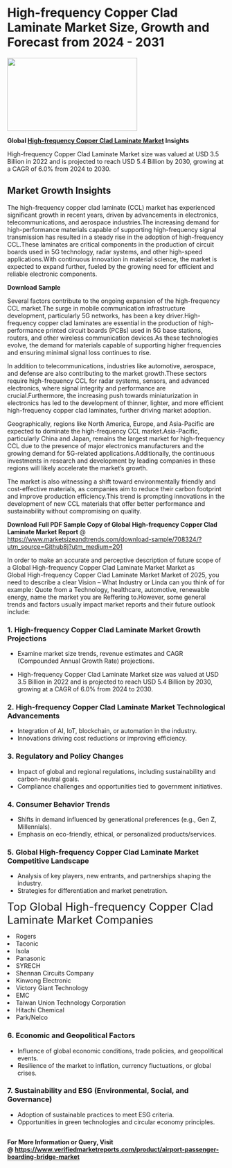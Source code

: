 <H1>High-frequency Copper Clad Laminate Market Size, Growth and Forecast from 2024 - 2031</H1><img class="aligncenter size-medium wp-image-584254" src="https://thirdeyenews.in/wp-content/uploads/2024/09/Global-Market-Research-300x168.jpeg" alt="" width="300" height="168" /><p><strong>Global&nbsp;<a href="https://www.marketsizeandtrends.com/download-sample/708324/?utm_source=Github8j?utm_medium=201">High-frequency Copper Clad Laminate Market</a> Insights</strong></p><p>High-frequency Copper Clad Laminate Market size was valued at USD 3.5 Billion in 2022 and is projected to reach USD 5.4 Billion by 2030, growing at a CAGR of 6.0% from 2024 to 2030.</p><p><h2>Market Growth Insights</h2> <p>The high-frequency copper clad laminate (CCL) market has experienced significant growth in recent years, driven by advancements in electronics, telecommunications, and aerospace industries.The increasing demand for high-performance materials capable of supporting high-frequency signal transmission has resulted in a steady rise in the adoption of high-frequency CCL.These laminates are critical components in the production of circuit boards used in 5G technology, radar systems, and other high-speed applications.With continuous innovation in material science, the market is expected to expand further, fueled by the growing need for efficient and reliable electronic components.</p> <p><strong>Download Sample</strong></p> <p>Several factors contribute to the ongoing expansion of the high-frequency CCL market.The surge in mobile communication infrastructure development, particularly 5G networks, has been a key driver.High-frequency copper clad laminates are essential in the production of high-performance printed circuit boards (PCBs) used in 5G base stations, routers, and other wireless communication devices.As these technologies evolve, the demand for materials capable of supporting higher frequencies and ensuring minimal signal loss continues to rise.</p> <p>In addition to telecommunications, industries like automotive, aerospace, and defense are also contributing to the market growth.These sectors require high-frequency CCL for radar systems, sensors, and advanced electronics, where signal integrity and performance are crucial.Furthermore, the increasing push towards miniaturization in electronics has led to the development of thinner, lighter, and more efficient high-frequency copper clad laminates, further driving market adoption.</p> <p>Geographically, regions like North America, Europe, and Asia-Pacific are expected to dominate the high-frequency CCL market.Asia-Pacific, particularly China and Japan, remains the largest market for high-frequency CCL due to the presence of major electronics manufacturers and the growing demand for 5G-related applications.Additionally, the continuous investments in research and development by leading companies in these regions will likely accelerate the market’s growth.</p> <p>The market is also witnessing a shift toward environmentally friendly and cost-effective materials, as companies aim to reduce their carbon footprint and improve production efficiency.This trend is prompting innovations in the development of new CCL materials that offer better performance and sustainability without compromising on quality.</p> <p><span class=""><strong>Download Full PDF Sample Copy of Global High-frequency Copper Clad Laminate Market Report</strong> @ <a href="https://www.marketsizeandtrends.com/download-sample/708324/?utm_source=Github8j?utm_medium=201" target="_blank">https://www.marketsizeandtrends.com/download-sample/708324/?utm_source=Github8j?utm_medium=201</a></span></p><p>In order to make an accurate and perceptive description of future scope of a Global&nbsp;High-frequency Copper Clad Laminate Market Market as Global&nbsp;High-frequency Copper Clad Laminate Market Market of 2025, you need to describe a clear Vision &ndash; What Industry or Linda can you think of for example: Quote from a Technology, healthcare, automotive, renewable energy, name the market you are Reffering to.However, some general trends and factors usually impact market reports and their future outlook include:</p><h3>1.&nbsp;<strong>High-frequency Copper Clad Laminate Market Growth Projections</strong></h3><ul><li>Examine market size trends, revenue estimates and CAGR (Compounded Annual Growth Rate) projections.</li><li><p>High-frequency Copper Clad Laminate Market size was valued at USD 3.5 Billion in 2022 and is projected to reach USD 5.4 Billion by 2030, growing at a CAGR of 6.0% from 2024 to 2030.</p></li></ul><h3>2.&nbsp;<strong>High-frequency Copper Clad Laminate Market Technological Advancements</strong></h3><ul><li>Integration of AI, IoT, blockchain, or automation in the industry.</li><li>Innovations driving cost reductions or improving efficiency.</li></ul><h3>3.&nbsp;<strong>Regulatory and Policy Changes</strong></h3><ul><li>Impact of global and regional regulations, including sustainability and carbon-neutral goals.</li><li>Compliance challenges and opportunities tied to government initiatives.</li></ul><h3>4.&nbsp;<strong>Consumer Behavior Trends</strong></h3><ul><li>Shifts in demand influenced by generational preferences (e.g., Gen Z, Millennials).</li><li>Emphasis on eco-friendly, ethical, or personalized products/services.</li></ul><h3>5.&nbsp;<strong>Global High-frequency Copper Clad Laminate Market Competitive Landscape</strong></h3><ul><li>Analysis of key players, new entrants, and partnerships shaping the industry.</li><li>Strategies for differentiation and market penetration.</li></ul><p data-pm-slice="1 1 []"><span style="color: inherit; font-family: inherit; font-size: 25px;">Top Global High-frequency Copper Clad Laminate Market Companies</span></p><div class="" data-test-id=""><p><li>Rogers</li><li> Taconic</li><li> Isola</li><li> Panasonic</li><li> SYRECH</li><li> Shennan Circuits Company</li><li> Kinwong Electronic</li><li> Victory Giant Technology</li><li> EMC</li><li> Taiwan Union Technology Corporation</li><li> Hitachi Chemical</li><li> Park/Nelco</li></p></div><h3>6.&nbsp;<strong>Economic and Geopolitical Factors</strong></h3><ul><li>Influence of global economic conditions, trade policies, and geopolitical events.</li><li>Resilience of the market to inflation, currency fluctuations, or global crises.</li></ul><h3>7.&nbsp;<strong>Sustainability and ESG (Environmental, Social, and Governance)</strong></h3><ul><li>Adoption of sustainable practices to meet ESG criteria.</li><li>Opportunities in green technologies and circular economy principles.</li></ul><h2><strong style="font-size: 14px;">For More Information or Query, Visit @&nbsp;</strong><a style="background-color: #ffffff; font-size: 14px;" href="https://www.marketsizeandtrends.com/report/high-frequency-copper-clad-laminate-market/" target="_blank">https://www.verifiedmarketreports.com/product/airport-passenger-boarding-bridge-market</a></h2>